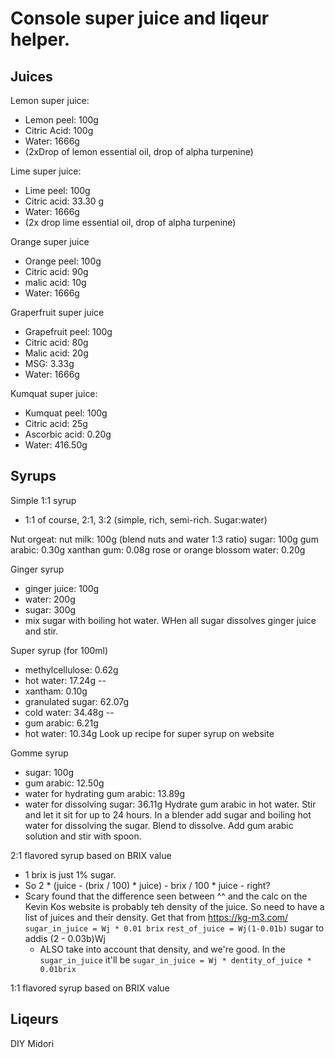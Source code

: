 # Console super juice and liqeur helper.

## Juices

Lemon super juice:
* Lemon peel: 100g
* Citric Acid: 100g
* Water: 1666g
* (2xDrop of lemon essential oil, drop of alpha turpenine)

Lime super juice:
* Lime peel: 100g
* Citric acid: 33.30 g
* Water: 1666g
* (2x drop lime essential oil, drop of alpha turpenine)

Orange super juice
* Orange peel: 100g
* Citric acid: 90g
* malic acid: 10g
* Water: 1666g

Graperfruit super juice
* Grapefruit peel: 100g
* Citric acid: 80g
* Malic  acid: 20g
* MSG: 3.33g
* Water: 1666g

Kumquat super juice:
* Kumquat peel: 100g
* Citric acid: 25g
* Ascorbic acid: 0.20g
* Water: 416.50g


## Syrups

Simple 1:1 syrup
* 1:1 of course, 2:1, 3:2 (simple, rich, semi-rich. Sugar:water)

Nut orgeat:
nut milk: 100g (blend nuts and water 1:3 ratio)
sugar: 100g
gum arabic: 0.30g
xanthan gum: 0.08g
rose or orange blossom water: 0.20g

Ginger syrup
* ginger juice: 100g
* water: 200g
* sugar: 300g
* mix sugar with boiling hot water. WHen all sugar dissolves ginger juice and stir.

Super syrup (for 100ml)
* methylcellulose: 0.62g
* hot water: 17.24g
--
* xantham: 0.10g
* granulated sugar: 62.07g
* cold water:  34.48g
--
* gum arabic: 6.21g
* hot water: 10.34g
Look up recipe for super syrup on website

Gomme syrup
* sugar: 100g
* gum arabic: 12.50g
* water for hydrating gum arabic: 13.89g
* water for dissolving sugar: 36.11g
Hydrate gum arabic in hot water. Stir and let it sit for up to 24 hours. In a
blender add sugar and boiling hot water for dissolving the sugar. Blend to
dissolve. Add gum arabic solution and stir with spoon.

2:1 flavored syrup based on BRIX value
* 1 brix is just 1% sugar.
* So 2 * (juice - (brix / 100) * juice) - brix / 100 * juice - right?
* Scary found that the difference seen between ^^ and the calc on the Kevin Kos
  website is probably teh density of the juice. So need to have a list of juices
  and their density.  Get that from https://kg-m3.com/
  `sugar_in_juice = Wj * 0.01 brix`
  `rest_of_juice = Wj(1-0.01b)`
  sugar to addis (2 - 0.03b)Wj
  - ALSO take into account that density, and we're good. In the `sugar_in_juice`
    it'll be `sugar_in_juice = Wj * dentity_of_juice * 0.01brix`

1:1 flavored syrup based on BRIX value





## Liqeurs

DIY Midori


